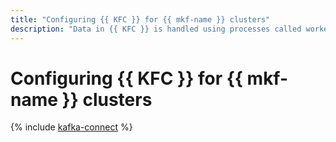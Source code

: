 ```yaml
---
title: "Configuring {{ KFC }} for {{ mkf-name }} clusters"
description: "Data in {{ KFC }} is handled using processes called workers. You can deploy the tool either in distributed mode with multiple workers or standalone mode with a single worker."
---
```


# Configuring {{ KFC }} for {{ mkf-name }} clusters

{% include [kafka-connect](../../_tutorials/mkf-kafka-connect.md) %}
